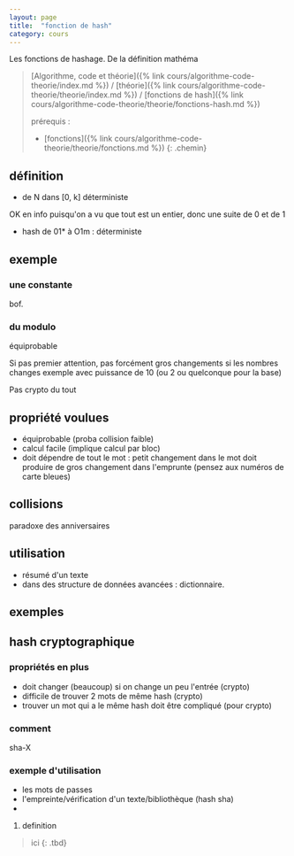 ```yaml
---
layout: page
title:  "fonction de hash"
category: cours
---
```


Les fonctions de hashage. De la définition mathéma

> [Algorithme, code et théorie]({% link cours/algorithme-code-theorie/index.md %}) / [théorie]({% link cours/algorithme-code-theorie/theorie/index.md %}) / [fonctions de hash]({% link cours/algorithme-code-theorie/theorie/fonctions-hash.md %})
>
> prérequis :
>
>* [fonctions]({% link cours/algorithme-code-theorie/theorie/fonctions.md %})
{: .chemin}


## définition

* de N dans [0, k] déterministe

OK en info puisqu'on a vu que tout est un entier, donc une suite de 0 et de 1

* hash de 01* à O1m : déterministe

## exemple

### une constante

bof.

###  du modulo

équiprobable

Si pas premier attention, pas forcément gros changements si les nombres changes exemple avec puissance de 10 (ou 2 ou quelconque pour la base)

Pas crypto du tout

## propriété voulues

* équiprobable (proba collision faible)
* calcul facile (implique calcul par bloc)
* doit dépendre de tout le mot : petit changement dans le mot doit produire de gros changement dans l'emprunte (pensez aux numéros de carte bleues)

## collisions

paradoxe des anniversaires

## utilisation

* résumé d'un texte
* dans des structure de données avancées : dictionnaire.

## exemples


## hash cryptographique

### propriétés en plus

* doit changer (beaucoup) si on change un peu l'entrée (crypto)
* difficile de trouver 2 mots de même hash (crypto)
* trouver un mot qui a le même hash doit être compliqué (pour crypto)

### comment

sha-X

### exemple d'utilisation

* les mots de passes
* l'empreinte/vérification d'un texte/bibliothèque (hash sha)
* 



1. definition
>ici
{: .tbd}
